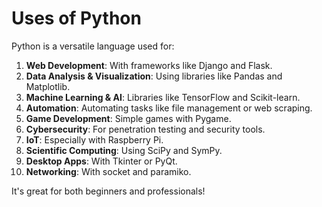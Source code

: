 # Uses of Python
Python is a versatile language used for:

1. **Web Development**: With frameworks like Django and Flask.
2. **Data Analysis & Visualization**: Using libraries like Pandas and Matplotlib.
3. **Machine Learning & AI**: Libraries like TensorFlow and Scikit-learn.
4. **Automation**: Automating tasks like file management or web scraping.
5. **Game Development**: Simple games with Pygame.
6. **Cybersecurity**: For penetration testing and security tools.
7. **IoT**: Especially with Raspberry Pi.
8. **Scientific Computing**: Using SciPy and SymPy.
9. **Desktop Apps**: With Tkinter or PyQt.
10. **Networking**: With socket and paramiko.

It's great for both beginners and professionals!
